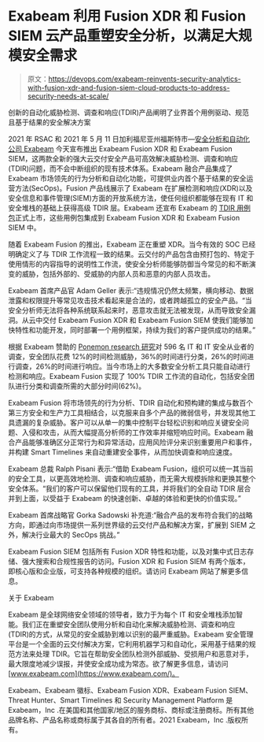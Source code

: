 # Exabeam 利用 Fusion XDR 和 Fusion SIEM 云产品重塑安全分析，以满足大规模安全需求

> 原文：<https://devops.com/exabeam-reinvents-security-analytics-with-fusion-xdr-and-fusion-siem-cloud-products-to-address-security-needs-at-scale/>

创新的自动化威胁检测、调查和响应(TDIR)产品阐明了业界首个用例驱动、规范且基于结果的安全解决方案

2021 年 RSAC 和 2021 年 5 月 11 日加利福尼亚州福斯特市—[安全分析和自动化公司 Exabeam](https://exabeam.com) 今天宣布推出 Exabeam Fusion XDR 和 Exabeam Fusion SIEM，这两款全新的强大云交付安全产品可高效解决威胁检测、调查和响应(TDIR)问题，而不会中断组织的现有技术体系。Exabeam 融合产品集成了 Exabeam 市场领先的行为分析和自动化功能，可提供业内首个基于结果的安全运营方法(SecOps)。Fusion 产品线展示了 Exabeam 在扩展检测和响应(XDR)以及安全信息和事件管理(SIEM)方面的开放系统方法，使任何组织都能够在现有 IT 和安全堆栈的基础上获得高级 TDIR 层。Exabeam 还宣布 Exabeam 的 [TDIR 用例包](https://www.exabeam.com/newsroom/exabeam-launches-first-ever-comprehensive-use-case-coverage-for-successful-outcome-based-security/)正式上市，这些用例包集成到 Exabeam Fusion XDR 和 Exabeam Fusion SIEM 中。

随着 Exabeam Fusion 的推出，Exabeam 正在重塑 XDR。当今有效的 SOC 已经明确定义了与 TDIR 工作流程一致的结果。云交付的产品包含由预打包的、特定于使用情形的内容指导的说明性工作流，使安全分析师能够防御当今常见的和不断演变的威胁，包括外部的、受威胁的内部人员和恶意的内部人员攻击。

Exabeam 首席产品官 Adam Geller 表示:“违规情况仍然太频繁，横向移动、数据泄露和权限提升等常见攻击技术看起来是合法的，或者跨越孤立的安全产品。“当安全分析师无法将各种系统联系起来时，恶意攻击就无法被发现，从而导致安全漏洞。从云中交付 Exabeam Fusion XDR 和 Exabeam Fusion SIEM 使我们能够加快特性和功能开发，同时部署一个用例框架，持续为我们的客户提供成功的结果。”

根据 Exabeam 赞助的 [Ponemon research 研究](https://www.exabeam.com/wp-content/uploads/2019/07/Exabeam-SIEM-Productivity-Study.pdf)对 596 名 IT 和 IT 安全从业者的调查，安全团队花费 12%的时间检测威胁，36%的时间进行分类，26%的时间进行调查，26%的时间进行响应。当今市场上的大多数安全分析工具只能自动进行检测和响应。Exabeam Fusion 实现了 100% TDIR 工作流的自动化，包括安全团队进行分类和调查所需的大部分时间(62%)。

Exabeam Fusion 将市场领先的行为分析、TDIR 自动化和预构建的集成与数百个第三方安全和生产力工具相结合，以克服来自多个产品的微弱信号，并发现其他工具遗漏的复杂威胁。客户可以从单一的集中控制平台轻松识别和响应关键安全问题、入侵和攻击，从而大幅提高分析师的工作效率并缩短响应时间。Exabeam 融合产品能够准确区分正常行为和异常活动，应用风险评分来识别重要用户和事件，并构建 Smart Timelines 来自动重建安全事件，从而加快调查和响应速度。

Exabeam 总裁 Ralph Pisani 表示:“借助 Exabeam Fusion，组织可以统一其当前的安全工具，以更高效地检测、调查和响应威胁，而无需大规模拆除和更换其整个安全体系。“我们的客户可以保留他们现有的工具，并将我们的全自动 TDIR 层合并到上面，以受益于 Exabeam 的快速创新、卓越的体验和更快的价值实现。”

Exabeam 首席战略官 Gorka Sadowski 补充道:“融合产品的发布符合我们的战略方向，即通过向市场提供一系列世界级的云交付产品和解决方案，扩展到 SIEM 之外，解决行业最大的 SecOps 挑战。”

Exabeam Fusion SIEM 包括所有 Fusion XDR 特性和功能，以及对集中式日志存储、强大搜索和合规性报告的访问。Fusion XDR 和 Fusion SIEM 有两个版本，即核心版和企业版，可支持各种规模的组织。请访问 Exabeam 网站了解更多信息。

关于 Exabeam

Exabeam 是全球网络安全领域的领导者，致力于为每个 IT 和安全堆栈添加智能。我们正在重塑安全团队使用分析和自动化来解决威胁检测、调查和响应(TDIR)的方式，从常见的安全威胁到难以识别的最严重威胁。Exabeam 安全管理平台是一个全面的云交付解决方案，它利用机器学习和自动化，采用基于结果的规范方法来处理 TDIR。它旨在帮助安全团队检测外部威胁、受损用户和恶意对手，最大限度地减少误报，并使安全成功成为常态。欲了解更多信息，请访问[www.exabeam.com](https://www.exabeam.com/)。

Exabeam、Exabeam 徽标、Exabeam Fusion XDR、Exabeam Fusion SIEM、Threat Hunter、Smart Timelines 和 Security Management Platform 是 Exabeam，Inc .在美国和其他国家/地区的服务商标、商标或注册商标。所有其他品牌名称、产品名称或商标属于其各自的所有者。2021 Exabeam，Inc .版权所有。